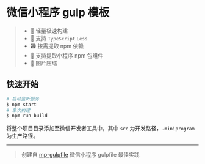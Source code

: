 # 微信小程序 gulp 模板

> - 🚀 轻量极速构建
> - 🧰 支持 `TypeScript` `Less`
> - 🗃 按需提取 npm 依赖
> - 🎡 支持提取小程序 npm 包组件
> - 🌁 图片压缩

## 快速开始

```bash
# 启动监听服务
$ npm start
# 单次构建
$ npm run build
```

将整个项目目录添加至微信开发者工具中，其中 `src` 为开发路径，`.miniprogram` 为生产路径。

---

> 创建自 [mp-gulpfile](https://github.com/mcc108/mp-gulpfile) 微信小程序 gulpfile 最佳实践
